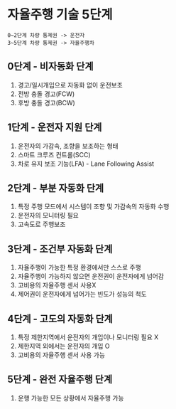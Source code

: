 # 자율주행 기술 5단계


    0~2단계 차량 통제권 -> 운전자
    3~5단계 차량 통제권 -> 자율주행차

## 0단계 - 비자동화 단계
1. 경고/일시개입으로 자동화 없이 운전보조
2. 전방 충돌 경고(FCW)
3. 후방 충돌 경고(BCW)

## 1단계 - 운전자 지원 단계
1. 운전자의 가감속, 조향을 보조하는 형태
2. 스마트 크루즈 컨트롤(SCC)
3. 차로 유지 보조 기능(LFA) - Lane Following Assist

## 2단계 - 부분 자동화 단계
1. 특정 주행 모드에서 시스템이 조향 및 가감속의 자동화 수행
2. 운전자의 모니터링 필요
3. 고속도로 주행보조

## 3단계 - 조건부 자동화 단계
1. 자율주행이 가능한 특정 환경에서만 스스로 주행
2. 자율주행이 가능하지 않으면 운전권이 운전자에게 넘어감
3. 고비용의 자율주행 센서 사용X
4. 제어권이 운전자에게 넘어가는 빈도가 성능의 척도

## 4단계 - 고도의 자동화 단계
1. 특정 제한지역에서 운전자의 개입이나 모니터링 필요 X
2. 제한지역 외에서는 운전자의 개입 O
3. 고비용의 자율주행 센서 사용 가능

## 5단계 - 완전 자율주행 단계
1. 운행 가능한 모든 상황에서 자율주행 가능
